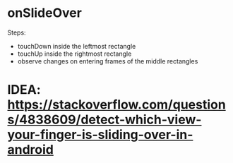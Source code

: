 # onSlideOver
 Steps:
 - touchDown inside the leftmost rectangle
 - touchUp inside the rightmost rectangle
 - observe changes on entering frames of the middle rectangles

# IDEA: https://stackoverflow.com/questions/4838609/detect-which-view-your-finger-is-sliding-over-in-android
